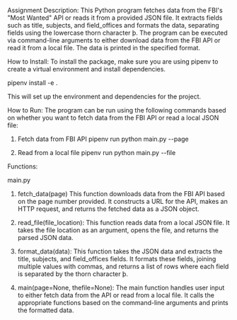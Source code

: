 Assignment Description:
This Python program fetches data from the FBI's "Most Wanted" API or reads it from a provided JSON file. It extracts fields such as title, subjects, and field_offices and formats the data, separating fields using the lowercase thorn character þ. The program can be executed via command-line arguments to either download data from the FBI API or read it from a local file. The data is printed in the specified format.

How to Install:
To install the package, make sure you are using pipenv to create a virtual environment and install dependencies.

pipenv install -e .

This will set up the environment and dependencies for the project.

How to Run:
The program can be run using the following commands based on whether you want to fetch data from the FBI API or read a local JSON file:

1. Fetch data from FBI API
pipenv run python main.py --page <integer>

2. Read from a local file
pipenv run python main.py --file <file-location>


Functions:

main.py

1. fetch_data(page)
This function downloads data from the FBI API based on the page number provided. It constructs a URL for the API, makes an HTTP request, and returns the fetched data as a JSON object.

2. read_file(file_location):
This function reads data from a local JSON file. It takes the file location as an argument, opens the file, and returns the parsed JSON data.

3. format_data(data):
This function takes the JSON data and extracts the title, subjects, and field_offices fields. It formats these fields, joining multiple values with commas, and returns a list of rows where each field is separated by the thorn character þ.

4. main(page=None, thefile=None):
The main function handles user input to either fetch data from the API or read from a local file. It calls the appropriate functions based on the command-line arguments and prints the formatted data.
